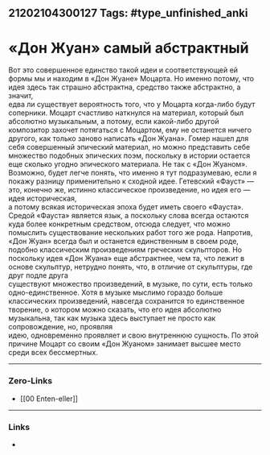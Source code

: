 21202104300127
Tags: #type_unfinished_anki 
---
# «Дон Жуан» самый абстрактный

Вот это совершенное единство такой идеи и соответствующей ей формы мы и находим в «Дон Жуане» Моцарта. Но именно потому, что идея здесь так страшно абстрактна, средство также абстрактно, а значит, <br>едва ли существует вероятность того, что у Моцарта когда-либо будут соперники. Моцарт счастливо наткнулся на материал, который был абсолютно музыкальным, а потому, если какой-либо другой  <br>композитор захочет потягаться с Моцартом, ему не останется ничего другого, как только заново написать «Дон Жуана». Гомер нашел для себя  совершенный эпический материал, но можно представить себе множество подобных эпических поэм, поскольку в истории остается еще сколько угодно эпического материала. Не так с «Дон Жуаном». Возможно, будет легче понять, что именно я тут подразумеваю, если я покажу разницу применительно к сходной идее. Гетевский «Фауст» — это, конечно же, истинно классическое произведение, но идея его — идея историческая, <br>а потому всякая историческая эпоха будет иметь своего «Фауста».  Средой «Фауста» является язык, а поскольку слова всегда остаются куда более конкретным средством, отсюда следует, что можно помыслить существование нескольких работ того же рода. Напротив, «Дон Жуан» всегда был и останется единственным в своем роде, подобно классическим произведениям греческих скульпторов. Но поскольку идея «Дон Жуана» еще абстрактнее, чем та, что лежит в основе скульптур, нетрудно понять, что, в отличие от скульптуры, где друг подле друга <br>существуют множество произведений, в музыке, по сути, есть только одно-единственное. Хотя в музыке мыслимо гораздо больше  классических произведений, навсегда сохранится то единственное творение, о котором можно сказать, что его идея абсолютно музыкальна, так как музыка здесь выступает не просто как сопровождение, но, проявляя <br>идею, одновременно проявляет и свою внутреннюю сущность. По этой причине Моцарт со своим «Дон Жуаном» занимает высшее место среди всех бессмертных. 

---
### Zero-Links
- [[00 Enten-eller]]
---
### Links
-